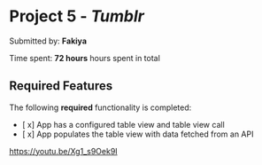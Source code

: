 # Project 5 - *Tumblr*

Submitted by: **Fakiya**



Time spent: **72 hours** hours spent in total

## Required Features

The following **required** functionality is completed:

- [ x] App has a configured table view and table view call
- [ x] App populates the table view with data fetched from an API





https://youtu.be/Xg1_s9Oek9I

